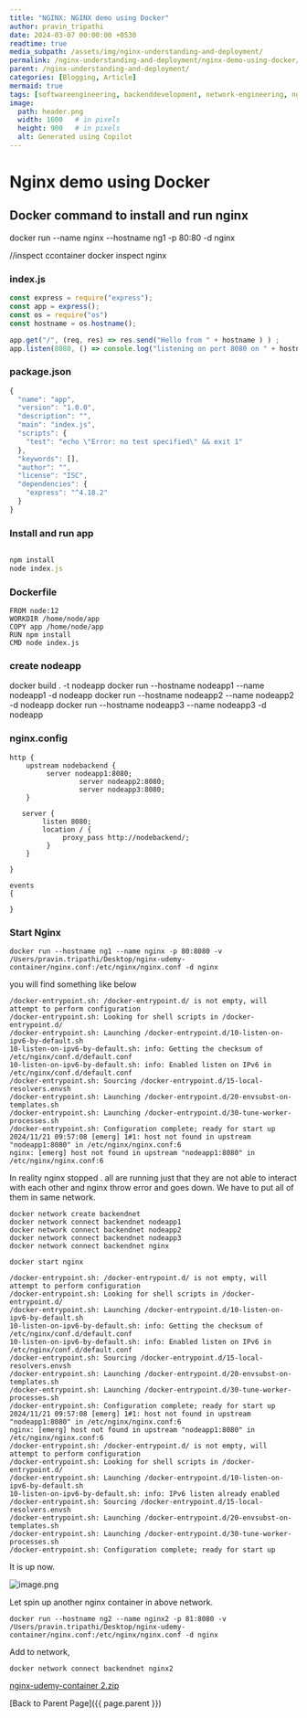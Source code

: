 ```yaml
---
title: "NGINX: NGINX demo using Docker"
author: pravin_tripathi
date: 2024-03-07 00:00:00 +0530
readtime: true
media_subpath: /assets/img/nginx-understanding-and-deployment/
permalink: /nginx-understanding-and-deployment/nginx-demo-using-docker/
parent: /nginx-understanding-and-deployment/
categories: [Blogging, Article]
mermaid: true
tags: [softwareengineering, backenddevelopment, network-engineering, nginx]
image:
  path: header.png
  width: 1600   # in pixels
  height: 900   # in pixels
  alt: Generated using Copilot
---
```


# Nginx demo using Docker

## Docker command to install and run nginx

docker run --name nginx --hostname ng1 -p 80:80 -d nginx

//inspect ccontainer
docker inspect nginx

### index.js

```jsx
const express = require("express");
const app = express();
const os = require("os")
const hostname = os.hostname();

app.get("/", (req, res) => res.send("Hello from " + hostname ) ) ;
app.listen(8080, () => console.log("listening on port 8080 on " + hostname));
```

### package.json

```jsx
{
  "name": "app",
  "version": "1.0.0",
  "description": "",
  "main": "index.js",
  "scripts": {
    "test": "echo \"Error: no test specified\" && exit 1"
  },
  "keywords": [],
  "author": "",
  "license": "ISC",
  "dependencies": {
    "express": "^4.18.2"
  }
}

```

### Install and run app

```jsx

npm install
node index.js
```

### Dockerfile

```docker
FROM node:12
WORKDIR /home/node/app
COPY app /home/node/app
RUN npm install
CMD node index.js
```

### create  nodeapp

docker build . -t nodeapp
docker run --hostname nodeapp1 --name nodeapp1 -d nodeapp
docker run --hostname nodeapp2 --name nodeapp2 -d nodeapp
docker run --hostname nodeapp3 --name nodeapp3 -d nodeapp

### nginx.config

```config
http {
    upstream nodebackend {
         server nodeapp1:8080;
				 server nodeapp2:8080;
				 server nodeapp3:8080;
    }

   server {
        listen 8080;
        location / {
             proxy_pass http://nodebackend/;
         }
    }

}

events
{

}
```

### Start Nginx

```docker
docker run --hostname ng1 --name nginx -p 80:8080 -v /Users/pravin.tripathi/Desktop/nginx-udemy-container/nginx.conf:/etc/nginx/nginx.conf -d nginx
```

you will find something like below

```docker
/docker-entrypoint.sh: /docker-entrypoint.d/ is not empty, will attempt to perform configuration
/docker-entrypoint.sh: Looking for shell scripts in /docker-entrypoint.d/
/docker-entrypoint.sh: Launching /docker-entrypoint.d/10-listen-on-ipv6-by-default.sh
10-listen-on-ipv6-by-default.sh: info: Getting the checksum of /etc/nginx/conf.d/default.conf
10-listen-on-ipv6-by-default.sh: info: Enabled listen on IPv6 in /etc/nginx/conf.d/default.conf
/docker-entrypoint.sh: Sourcing /docker-entrypoint.d/15-local-resolvers.envsh
/docker-entrypoint.sh: Launching /docker-entrypoint.d/20-envsubst-on-templates.sh
/docker-entrypoint.sh: Launching /docker-entrypoint.d/30-tune-worker-processes.sh
/docker-entrypoint.sh: Configuration complete; ready for start up
2024/11/21 09:57:08 [emerg] 1#1: host not found in upstream "nodeapp1:8080" in /etc/nginx/nginx.conf:6
nginx: [emerg] host not found in upstream "nodeapp1:8080" in /etc/nginx/nginx.conf:6
```

In reality nginx stopped . all are running just that they are not able to interact with each other and nginx throw error and goes down. We have to put all of them in same network.

```docker
docker network create backendnet
docker network connect backendnet nodeapp1
docker network connect backendnet nodeapp2
docker network connect backendnet nodeapp3
docker network connect backendnet nginx
```

```docker
docker start nginx
```

```docker
/docker-entrypoint.sh: /docker-entrypoint.d/ is not empty, will attempt to perform configuration
/docker-entrypoint.sh: Looking for shell scripts in /docker-entrypoint.d/
/docker-entrypoint.sh: Launching /docker-entrypoint.d/10-listen-on-ipv6-by-default.sh
10-listen-on-ipv6-by-default.sh: info: Getting the checksum of /etc/nginx/conf.d/default.conf
10-listen-on-ipv6-by-default.sh: info: Enabled listen on IPv6 in /etc/nginx/conf.d/default.conf
/docker-entrypoint.sh: Sourcing /docker-entrypoint.d/15-local-resolvers.envsh
/docker-entrypoint.sh: Launching /docker-entrypoint.d/20-envsubst-on-templates.sh
/docker-entrypoint.sh: Launching /docker-entrypoint.d/30-tune-worker-processes.sh
/docker-entrypoint.sh: Configuration complete; ready for start up
2024/11/21 09:57:08 [emerg] 1#1: host not found in upstream "nodeapp1:8080" in /etc/nginx/nginx.conf:6
nginx: [emerg] host not found in upstream "nodeapp1:8080" in /etc/nginx/nginx.conf:6
/docker-entrypoint.sh: /docker-entrypoint.d/ is not empty, will attempt to perform configuration
/docker-entrypoint.sh: Looking for shell scripts in /docker-entrypoint.d/
/docker-entrypoint.sh: Launching /docker-entrypoint.d/10-listen-on-ipv6-by-default.sh
10-listen-on-ipv6-by-default.sh: info: IPv6 listen already enabled
/docker-entrypoint.sh: Sourcing /docker-entrypoint.d/15-local-resolvers.envsh
/docker-entrypoint.sh: Launching /docker-entrypoint.d/20-envsubst-on-templates.sh
/docker-entrypoint.sh: Launching /docker-entrypoint.d/30-tune-worker-processes.sh
/docker-entrypoint.sh: Configuration complete; ready for start up
```

It is up now.

![image.png](nginx-demo-using-docker/image.png)

Let spin up another nginx container in above network.

```docker
docker run --hostname ng2 --name nginx2 -p 81:8080 -v /Users/pravin.tripathi/Desktop/nginx-udemy-container/nginx.conf:/etc/nginx/nginx.conf -d nginx
```

Add to network,

```docker
docker network connect backendnet nginx2
```

[nginx-udemy-container 2.zip](nginx-demo-using-docker/nginx-udemy-container_2.zip)

[Back to Parent Page]({{ page.parent }})